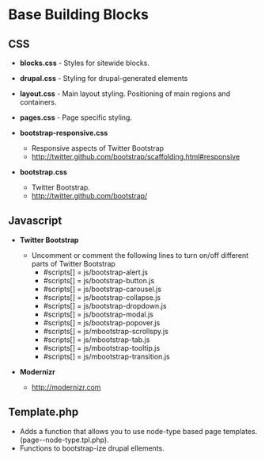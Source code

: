 Base Building Blocks
===================
CSS
---
* **blocks.css** - Styles for sitewide blocks.

* **drupal.css** - Styling for drupal-generated elements

* **layout.css** - Main layout styling. Positioning of main regions and containers.

* **pages.css** - Page specific styling. 

* **bootstrap-responsive.css**
  - Responsive aspects of Twitter Bootstrap
  - http://twitter.github.com/bootstrap/scaffolding.html#responsive

* **bootstrap.css** 
  - Twitter Bootstrap. 
  - http://twitter.github.com/bootstrap/


Javascript
----------
* **Twitter Bootstrap**
  - Uncomment or comment the following lines to turn on/off different parts of Twitter Bootstrap
     - #scripts[] = js/bootstrap-alert.js
     - #scripts[] = js/bootstrap-button.js
     - #scripts[] = js/bootstrap-carousel.js
     - #scripts[] = js/bootstrap-collapse.js
     - #scripts[] = js/bootstrap-dropdown.js
     - #scripts[] = js/bootstrap-modal.js
     - #scripts[] = js/bootstrap-popover.js
     - #scripts[] = js/mbootstrap-scrollspy.js
     - #scripts[] = js/mbootstrap-tab.js
     - #scripts[] = js/mbootstrap-tooltip.js
     - #scripts[] = js/mbootstrap-transition.js

* **Modernizr**
  - http://modernizr.com

Template.php
------------
* Adds a function that allows you to use node-type based page templates. (page--node-type.tpl.php).
* Functions to bootstrap-ize drupal ellements. 
 
